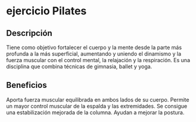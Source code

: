 # ejercicio Pilates

## Descripción
Tiene como objetivo fortalecer el cuerpo y la mente desde la parte más profunda a la más superficial, aumentando y uniendo el dinamismo y la fuerza muscular con el control mental, la relajación y la respiración. Es una disciplina que combina técnicas de gimnasia, ballet y yoga.

## Beneficios
Aporta fuerza muscular equilibrada en ambos lados de su cuerpo. Permite un mayor control muscular de la espalda y las extremidades. Se consigue una estabilización mejorada de la columna. Ayudan a mejorar la postura.
